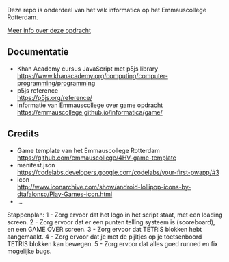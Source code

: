 Deze repo is onderdeel van het vak informatica op het Emmauscollege Rotterdam.

[Meer info over deze opdracht](https://informatica.emmauscollege.nl/)

## Documentatie
- Khan Academy cursus JavaScript met p5js library <br>
https://www.khanacademy.org/computing/computer-programming/programming
- p5js reference <br>
https://p5js.org/reference/
- informatie van Emmauscollege over game opdracht <br>
https://emmauscollege.github.io/informatica/game/

## Credits
- Game template van het Emmauscollege Rotterdam <br>
        https://github.com/emmauscollege/4HV-game-template
- manifest.json <br>
        https://codelabs.developers.google.com/codelabs/your-first-pwapp/#3
- icon <br>
        http://www.iconarchive.com/show/android-lollipop-icons-by-dtafalonso/Play-Games-icon.html
- ...


Stappenplan:
1 - Zorg ervoor dat het logo in het script staat, met een loading screen.
2 - Zorg ervoor dat er een punten telling systeem is (scoreboard), en een GAME OVER screen.
3 - Zorg ervoor dat TETRIS blokken hebt aangemaakt.
4 - Zorg ervoor dat je met de pijltjes op je toetsenboord TETRIS blokken kan bewegen.
5 - Zorg ervoor dat alles goed runned en fix mogelijke bugs.
